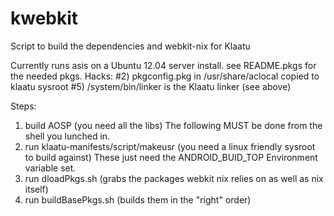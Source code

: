 kwebkit
=======

Script to build the dependencies and webkit-nix for Klaatu

Currently runs asis on a Ubuntu 12.04 server install. see README.pkgs for the needed pkgs.
Hacks:
#2) pkgconfig.pkg in /usr/share/aclocal copied to klaatu sysroot
#5) /system/bin/linker is the Klaatu linker (see above)



Steps:
1) build AOSP (you need all the libs)
The following MUST be done from the shell you lunched in.
2) run klaatu-manifests/script/makeusr (you need a linux friendly sysroot to build against)
These just need the ANDROID_BUID_TOP Environment variable set.
3) run dloadPkgs.sh  (grabs the packages webkit nix relies on as well as nix itself)
4) run buildBasePkgs.sh (builds them in the "right" order)



